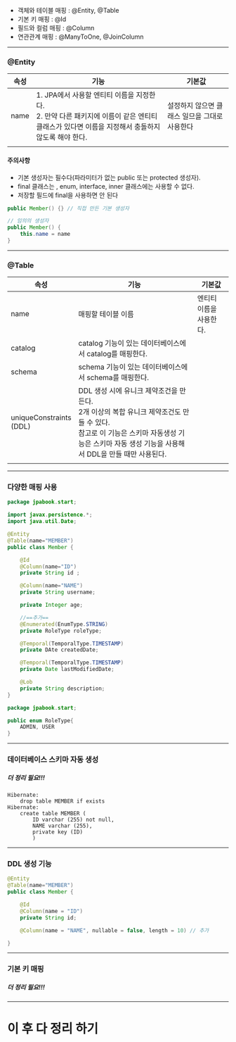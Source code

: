 * 객체와 테이블 매핑 : @Entity, @Table
* 기본 키 매핑 : @Id
* 필드와 컬럼 매핑 : @Column
* 연관관계 매핑 : @ManyToOne, @JoinColumn
---
### @Entity
| 속성 | 기능                                           | 기본값 |
| ---- | ---------------------------------------------- | ------ |
| name | 1. JPA에서 사용할 엔티티 이름을 지정한다. <br> 2. 만약 다른 패키지에 이름이 같은 엔티티 클래스가 있다면 이름을 지정해서 충돌하지 않도록 해야 한다. | 설정하지 않으면 클래스 일므을 그대로 사용한다        |
|      |                                                |        |

#### 주의사항
* 기본 생성자는 필수다(파라미터가 없는 public 또는 protected 생성자).
* final 클래스는 , enum, interface, inner 클래스에는 사용할 수 없다.
* 저장할 필드에 final을 사용하면 안 된다
```java
public Member() {} // 직접 만든 기본 생성자

// 임의의 생성자
public Member() {
	this.name = name
}
```

---
### @Table
| 속성                          | 기능                                                                                                                                                                                                   | 기본값                  |
| ----------------------------- | ------------------------------------------------------------------------------------------------------------------------------------------------------------------------------------------------------ | ----------------------- |
| name                          | 매핑할 테이블 이름                                                                                                                                                                                     | 엔티티 이름을 사용한다. |
| catalog                       | catalog 기능이 있는 데이터베이스에서 catalog를 매핑한다.                                                                                                                                               |                         |
| schema                        | schema 기능이 있는 데이터베이스에서 schema를 매핑한다.                                                                                                                                                 |                         |
| uniqueConstraints <br/> (DDL) | DDL 생성 시에 유니크 제약조건을 만든다. <br/> 2개 이상의 복합 유니크 제약조건도 만들 수 있다. <br/> 참고로 이 기능은 스키마 자동생성 기능은 스키마 자동 생성 기능을 사용해서 DDL을 만들 때만 사용된다. |                         |
|                               |                                                                                                                                                                                                        |                         |

---
### 다양한 매핑 사용

```java
package jpabook.start;

import javax.persistence.*;
import java.util.Date;

@Entity
@Table(name="MEMBER")
public class Member {

	@Id
	@Column(name="ID")
	private String id ;

	@Column(name="NAME")
	private String username;

	private Integer age;

	//==추가==
	@Enumerated(EnumType.STRING)
	private RoleType roleType;

	@Temporal(TemporalType.TIMESTAMP)
	private DAte createdDate;

	@Temporal(TemporalType.TIMESTAMP)
	private Date lastModifiedDate;

	@Lob
	private String description;
}
```

```java
package jpabook.start;

public enum RoleType{
	ADMIN, USER
}
```

---

### 데이터베이스 스키마 자동 생성

##### 더 정리 필요!!!

```show_sql
Hibernate:
	drop table MEMBER if exists
Hibernate:
	create table MEMBER (
		ID varchar (255) not null,
		NAME varchar (255),
		private key (ID)
		)
```

---

### DDL 생성 기능

```java
@Entity
@Table(name="MEMBER")
public class Member {

	@Id
	@Column(name = "ID")
	private String id;

	@Column(name = "NAME", nullable = false, length = 10) // 추가

}
```

---

### 기본 키 매핑

##### 더 정리 필요!!!

---

# 이 후 다 정리 하기